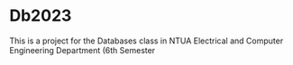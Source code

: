 # Db2023
This is a project for the Databases class in NTUA Electrical and Computer Engineering Department (6th Semester
